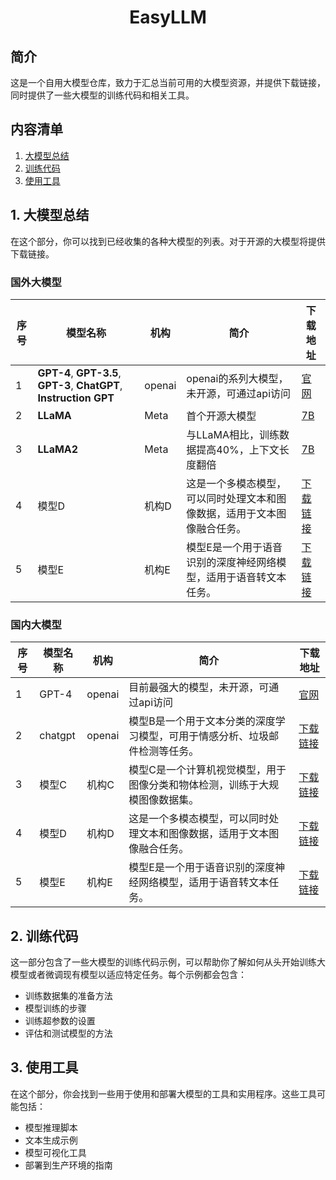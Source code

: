 <div align="center">
  <h1>EasyLLM</h1>
</div>

## 简介
这是一个自用大模型仓库，致力于汇总当前可用的大模型资源，并提供下载链接，同时提供了一些大模型的训练代码和相关工具。
## 内容清单
1. [大模型总结](#1-大模型总结)
2. [训练代码](#2-训练代码)
3. [使用工具](#3-使用工具)

## 1. 大模型总结
在这个部分，你可以找到已经收集的各种大模型的列表。对于开源的大模型将提供下载链接。
### 国外大模型
| 序号 | 模型名称 | 机构 | 简介 | 下载地址 |
| --- | --- | --- | --- | --- |
| 1 | **GPT-4**, **GPT-3.5**, **GPT-3**, **ChatGPT**, **Instruction GPT** | openai | openai的系列大模型，未开源，可通过api访问 | [官网](https://openai.com/) |
| 2 | **LLaMA** | Meta | 首个开源大模型 | [7B](https://huggingface.co/huggyllama/llama-7b)|[13B](https://huggingface.co/huggyllama/llama-13b)|[30B](https://huggingface.co/huggyllama/llama-30b)|[65B](https://huggingface.co/huggyllama/llama-65b) |
| 3 | **LLaMA2** | Meta | 与LLaMA相比，训练数据提高40%，上下文长度翻倍 | [7B](https://huggingface.co/meta-llama/Llama-2-7b-hf)|[13B](https://huggingface.co/meta-llama/Llama-2-13b)|[70B](https://huggingface.co/meta-llama/Llama-2-70b-hf)<br>[Chat7B](https://huggingface.co/meta-llama/Llama-2-7b-chat-hf)|[Chat13B](https://huggingface.co/meta-llama/Llama-2-13b-chat-hf)|[Chat70B](https://huggingface.co/meta-llama/Llama-2-70b-chat-hf)|
| 4 | 模型D | 机构D | 这是一个多模态模型，可以同时处理文本和图像数据，适用于文本图像融合任务。 | [下载链接](https://example.com/modelD) |
| 5 | 模型E | 机构E | 模型E是一个用于语音识别的深度神经网络模型，适用于语音转文本任务。 | [下载链接](https://example.com/modelE) |
### 国内大模型
| 序号 | 模型名称 | 机构 | 简介 | 下载地址 |
| --- | --- | --- | --- | --- |
| 1 | GPT-4 | openai | 目前最强大的模型，未开源，可通过api访问 | [官网]([https://example.com/modelA](https://openai.com/)) |
| 2 | chatgpt | openai | 模型B是一个用于文本分类的深度学习模型，可用于情感分析、垃圾邮件检测等任务。 | [下载链接](https://example.com/modelB) |
| 3 | 模型C | 机构C | 模型C是一个计算机视觉模型，用于图像分类和物体检测，训练于大规模图像数据集。 | [下载链接](https://example.com/modelC) |
| 4 | 模型D | 机构D | 这是一个多模态模型，可以同时处理文本和图像数据，适用于文本图像融合任务。 | [下载链接](https://example.com/modelD) |
| 5 | 模型E | 机构E | 模型E是一个用于语音识别的深度神经网络模型，适用于语音转文本任务。 | [下载链接](https://example.com/modelE) |
## 2. 训练代码
这一部分包含了一些大模型的训练代码示例，可以帮助你了解如何从头开始训练大模型或者微调现有模型以适应特定任务。每个示例都会包含：

- 训练数据集的准备方法
- 模型训练的步骤
- 训练超参数的设置
- 评估和测试模型的方法

## 3. 使用工具
在这个部分，你会找到一些用于使用和部署大模型的工具和实用程序。这些工具可能包括：

- 模型推理脚本
- 文本生成示例
- 模型可视化工具
- 部署到生产环境的指南



